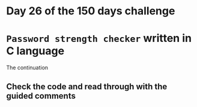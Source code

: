 # Day 26 of the 150 days challenge 
# ``Password strength checker`` written in C language
The continuation
## Check the code and read through with the guided comments
